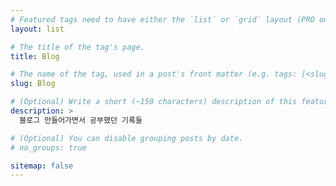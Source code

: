 ```yaml
---
# Featured tags need to have either the `list` or `grid` layout (PRO only).
layout: list

# The title of the tag's page.
title: Blog

# The name of the tag, used in a post's front matter (e.g. tags: [<slug>]).
slug: Blog

# (Optional) Write a short (~150 characters) description of this featured tag.
description: >
  블로그 만들어가면서 공부했던 기록들

# (Optional) You can disable grouping posts by date.
# no_groups: true

sitemap: false
---
```

